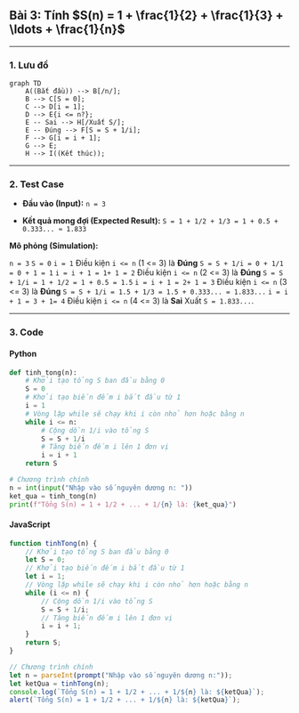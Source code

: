 ## Bài 3: Tính $S(n) = 1 + \frac{1}{2} + \frac{1}{3} + \ldots + \frac{1}{n}$

---

### **1. Lưu đồ**

```mermaid
graph TD
    A((Bắt đầu)) --> B[/n/];
    B --> C[S = 0];
    C --> D[i = 1];
    D --> E{i <= n?};
    E -- Sai --> H[/Xuất S/];
    E -- Đúng --> F[S = S + 1/i];
    F --> G[i = i + 1];
    G --> E;
    H --> I((Kết thúc));
```

---

### **2. Test Case**

- **Đầu vào (Input):** `n = 3`

- **Kết quả mong đợi (Expected Result):** `S = 1 + 1/2 + 1/3 = 1 + 0.5 + 0.333... ≈ 1.833`


**Mô phỏng (Simulation):**

`n = 3`
`S = 0`
`i = 1`
Điều kiện `i <= n` (1 <= 3) là **Đúng**
    `S = S + 1/i = 0 + 1/1 = 0 + 1 = 1`
    `i = i + 1 = 1+ 1 = 2`
Điều kiện `i <= n` (2 <= 3) là **Đúng**
    `S = S + 1/i = 1 + 1/2 = 1 + 0.5 = 1.5`
    `i = i + 1 = 2+ 1 = 3`
Điều kiện `i <= n` (3 <= 3) là **Đúng**
    `S = S + 1/i = 1.5 + 1/3 = 1.5 + 0.333... = 1.833...`
    `i = i + 1 = 3 + 1= 4`
Điều kiện `i <= n` (4 <= 3) là **Sai**
Xuất `S = 1.833...`.

---

### **3. Code**

#### **Python**

```python
def tinh_tong(n):
    # Khởi tạo tổng S ban đầu bằng 0
    S = 0
    # Khởi tạo biến đếm i bắt đầu từ 1
    i = 1
    # Vòng lặp while sẽ chạy khi i còn nhỏ hơn hoặc bằng n
    while i <= n:
        # Cộng dồn 1/i vào tổng S
        S = S + 1/i
        # Tăng biến đếm i lên 1 đơn vị
        i = i + 1
    return S

# Chương trình chính
n = int(input("Nhập vào số nguyên dương n: "))
ket_qua = tinh_tong(n)
print(f"Tổng S(n) = 1 + 1/2 + ... + 1/{n} là: {ket_qua}")
```

#### **JavaScript**

```javascript
function tinhTong(n) {
    // Khởi tạo tổng S ban đầu bằng 0
    let S = 0;
    // Khởi tạo biến đếm i bắt đầu từ 1
    let i = 1;
    // Vòng lặp while sẽ chạy khi i còn nhỏ hơn hoặc bằng n
    while (i <= n) {
        // Cộng dồn 1/i vào tổng S
        S = S + 1/i;
        // Tăng biến đếm i lên 1 đơn vị
        i = i + 1;
    }
    return S;
}

// Chương trình chính
let n = parseInt(prompt("Nhập vào số nguyên dương n:"));
let ketQua = tinhTong(n);
console.log(`Tổng S(n) = 1 + 1/2 + ... + 1/${n} là: ${ketQua}`);
alert(`Tổng S(n) = 1 + 1/2 + ... + 1/${n} là: ${ketQua}`);
```

